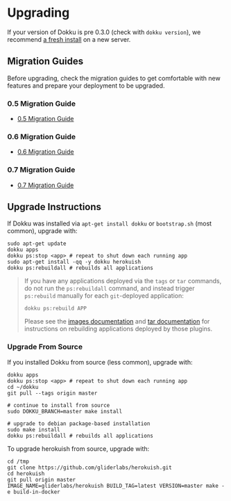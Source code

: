 # Upgrading

If your version of Dokku is pre 0.3.0 (check with `dokku version`), we recommend [a fresh install](/docs/getting-started/installation/) on a new server.

## Migration Guides

Before upgrading, check the migration guides to get comfortable with new features and prepare your deployment to be upgraded.

### 0.5 Migration Guide

- [0.5 Migration Guide](/dokku/appendices/0.5.0-migration-guide/)

### 0.6 Migration Guide

- [0.6 Migration Guide](/dokku/appendices/0.6.0-migration-guide/)

### 0.7 Migration Guide

- [0.7 Migration Guide](/dokku/appendices/0.7.0-migration-guide/)

## Upgrade Instructions

If Dokku was installed via `apt-get install dokku` or `bootstrap.sh` (most common), upgrade with:

```shell
sudo apt-get update
dokku apps
dokku ps:stop <app> # repeat to shut down each running app
sudo apt-get install -qq -y dokku herokuish
dokku ps:rebuildall # rebuilds all applications
```

> If you have any applications deployed via the `tags` or `tar` commands, do not run the `ps:rebuildall` command,
> and instead trigger `ps:rebuild` manually for each `git`-deployed application:
>
> ```
> dokku ps:rebuild APP
> ```
>
> Please see the [images documentation](/dokku/deployment/methods/images/) and [tar documentation](/dokku/deployment/methods/tar/)
> for instructions on rebuilding applications deployed by those plugins.

### Upgrade From Source

If you installed Dokku from source (less common), upgrade with:

```shell
dokku apps
dokku ps:stop <app> # repeat to shut down each running app
cd ~/dokku
git pull --tags origin master

# continue to install from source
sudo DOKKU_BRANCH=master make install

# upgrade to debian package-based installation
sudo make install
dokku ps:rebuildall # rebuilds all applications
```

To upgrade herokuish from source, upgrade with:

```shell
cd /tmp
git clone https://github.com/gliderlabs/herokuish.git
cd herokuish
git pull origin master
IMAGE_NAME=gliderlabs/herokuish BUILD_TAG=latest VERSION=master make -e build-in-docker
```
